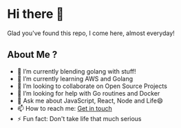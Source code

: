 # Hi there 👋
Glad you've found this repo, I come here, almost everyday!

## About Me ? 
- 🔭 I’m currently blending golang with stuff!
- 🌱 I’m currently learning AWS and Golang
- 👯 I’m looking to collaborate on Open Source Projects
- 🤔 I’m looking for help with Go routines and Docker
- 💬 Ask me about JavaScript, React, Node and Life😄
- 📫 How to reach me: [Get in touch](https://bill-greatness.github.io)
- ⚡ Fun fact: Don't take life that much serious

